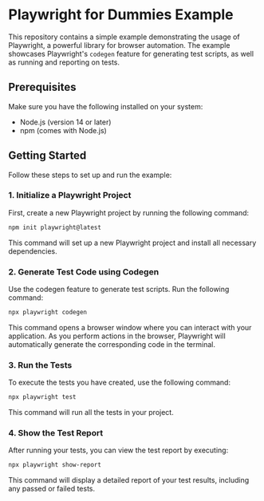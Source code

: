 # Playwright for Dummies Example

This repository contains a simple example demonstrating the usage of Playwright, a powerful library for browser automation. The example showcases Playwright's `codegen` feature for generating test scripts, as well as running and reporting on tests.

## Prerequisites

Make sure you have the following installed on your system:

- Node.js (version 14 or later)
- npm (comes with Node.js)

## Getting Started

Follow these steps to set up and run the example:

### 1. Initialize a Playwright Project

First, create a new Playwright project by running the following command:

```bash
npm init playwright@latest
```

This command will set up a new Playwright project and install all necessary dependencies.

### 2. Generate Test Code using Codegen
Use the codegen feature to generate test scripts. Run the following command:

```bash
npx playwright codegen
```
This command opens a browser window where you can interact with your application. As you perform actions in the browser, Playwright will automatically generate the corresponding code in the terminal.

### 3. Run the Tests
To execute the tests you have created, use the following command:

```bash
npx playwright test
```

This command will run all the tests in your project.

### 4. Show the Test Report
After running your tests, you can view the test report by executing:

```bash
npx playwright show-report
```

This command will display a detailed report of your test results, including any passed or failed tests.

